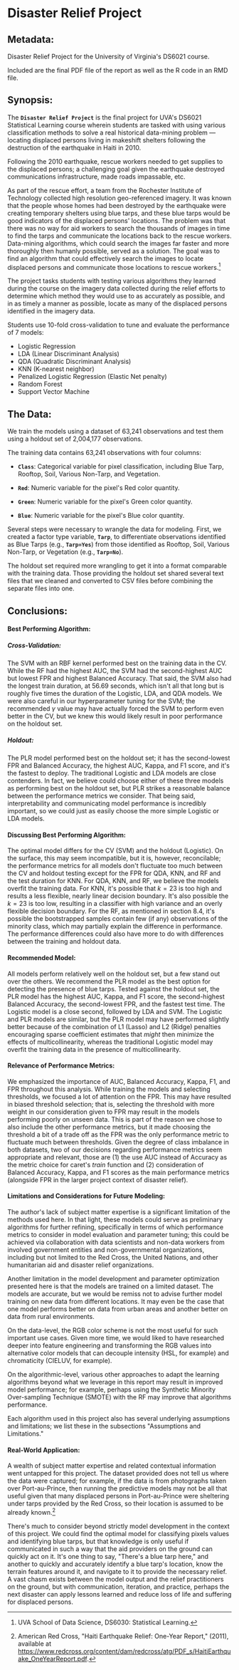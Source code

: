 # Disaster Relief Project

## Metadata:
Disaster Relief Project for the University of Virginia's DS6021 course.

Included are the final PDF file of the report as well as the R code in an RMD file.

## Synopsis:
The **``Disaster Relief Project``** is the final project for UVA's DS6021 Statistical Learning course wherein students are tasked with using various classification methods to solve a real historical data-mining problem — locating displaced persons living in makeshift shelters following the destruction of the earthquake in Haiti in 2010.

Following the 2010 earthquake, rescue workers needed to get supplies to the displaced persons; a challenging goal given the earthquake destroyed communications infrastructure, made roads impassable, etc.

As part of the rescue effort, a team from the Rochester Institute of Technology collected high resolution geo-referenced imagery. It was known that the people whose homes had been destroyed by the earthquake were creating temporary shelters using blue tarps, and these blue tarps would be good indicators of the displaced persons' locations. The problem was that there was no way for aid workers to search the thousands of images in time to find the tarps and communicate the locations back to the rescue workers. Data-mining algorithms, which could search the images far faster and more thoroughly then humanly possible, served as a solution. The goal was to find an algorithm that could effectively search the images to locate displaced persons and communicate those locations to rescue workers.[^1]

[^1]: UVA School of Data Science, DS6030: Statistical Learning.

The project tasks students with testing various algorithms they learned during the course on the imagery data collected during the relief efforts to determine which method they would use to as accurately as possible, and in as timely a manner as possible, locate as many of the displaced persons identified in the imagery data.

Students use 10-fold cross-validation to tune and evaluate the performance of 7 models:

* Logistic Regression
* LDA (Linear Discriminant Analysis)
* QDA (Quadratic Discriminant Analysis)
* KNN (K-nearest neighbor)
* Penalized Logistic Regression (Elastic Net penalty)
* Random Forest
* Support Vector Machine

## The Data:
We train the models using a dataset of 63,241 observations and test them using a holdout set of 2,004,177 observations.

The training data contains 63,241 observations with four columns:

-   **`Class`**: Categorical variable for pixel classification, including Blue Tarp, Rooftop, Soil, Various Non-Tarp, and Vegetation.

-   **`Red`**: Numeric variable for the pixel's Red color quantity.

-   **`Green`**: Numeric variable for the pixel's Green color quantity.

-   **`Blue`**: Numeric variable for the pixel's Blue color quantity.

Several steps were necessary to wrangle the data for modeling. First, we created a factor type variable, **`Tarp`**, to differentiate observations identified as Blue Tarps (e.g., **`Tarp=Yes`**) from those identified as Rooftop, Soil, Various Non-Tarp, or Vegetation (e.g., **`Tarp=No`**).

The holdout set required more wrangling to get it into a format comparable with the training data. Those providing the holdout set shared several text files that we cleaned and converted to CSV files before combining the separate files into one.

## Conclusions:
#### Best Performing Algorithm:

##### Cross-Validation:

The SVM with an RBF kernel performed best on the training data in the CV. While the RF had the highest AUC, the SVM had the second-highest AUC but lowest FPR and highest Balanced Accuracy. That said, the SVM also had the longest train duration, at 56.69 seconds, which isn't all that long but is roughly five times the duration of the Logistic, LDA, and QDA models. We were also careful in our hyperparameter tuning for the SVM; the recommended $\gamma$ value may have actually forced the SVM to perform even better in the CV, but we knew this would likely result in poor performance on the holdout set.

##### Holdout:

The PLR model performed best on the holdout set; it has the second-lowest FPR and Balanced Accuracy, the highest AUC, Kappa, and F1 score, and it's the fastest to deploy. The traditional Logistic and LDA models are close contenders. In fact, we believe could choose either of these three models as performing best on the holdout set, but PLR strikes a reasonable balance between the performance metrics we consider. That being said, interpretability and communicating model performance is incredibly important, so we could just as easily choose the more simple Logistic or LDA models. 

#### Discussing Best Performing Algorithm:

The optimal model differs for the CV (SVM) and the holdout (Logistic). On the surface, this may seem incompatible, but it is, however, reconcilable; the performance metrics for all models don't fluctuate too much between the CV and holdout testing except for the FPR for QDA, KNN, and RF and the test duration for KNN. For QDA, KNN, and RF, we believe the models overfit the training data. For KNN, it's possible that $k=23$ is too high and results a less flexible, nearly linear decision boundary. It's also possible the $k=23$ is too low, resulting in a classifier with high variance and an overly flexible decision boundary. For the RF, as mentioned in section 8.4, it's possible the bootstrapped samples contain few (if any) observations of the minority class, which may partially explain the difference in performance. The performance differences could also have more to do with differences between the training and holdout data.

#### Recommended Model:

All models perform relatively well on the holdout set, but a few stand out over the others. We recommend the PLR model as the best option for detecting the presence of blue tarps. Tested against the holdout set, the PLR model has the highest AUC, Kappa, and F1 score, the second-highest Balanced Accuracy, the second-lowest FPR, and the fastest test time. The Logistic model is a close second, followed by LDA and SVM. The Logistic and PLR models are similar, but the PLR model may have performed slightly better because of the combination of L1 (Lasso) and L2 (Ridge) penalties encouraging sparse coefficient estimates that *might* then minimize the effects of multicollinearity, whereas the traditional Logistic model may overfit the training data in the presence of multicollinearity.

#### Relevance of Performance Metrics:

We emphasized the importance of AUC, Balanced Accuracy, Kappa, F1, and FPR throughout this analysis. While training the models and selecting thresholds, we focused a lot of attention on the FPR. This may have resulted in biased threshold selection; that is, selecting the threshold with more weight in our consideration given to FPR may result in the models performing poorly on unseen data. This is part of the reason we chose to also include the other performance metrics, but it made choosing the threshold a bit of a trade off as the FPR was the only performance metric to fluctuate much between thresholds. Given the degree of class imbalance in both datasets, two of our decisions regarding performance metrics seem appropriate and relevant, those are (1) the use AUC instead of Accuracy as the metric choice for caret's *train* function and (2) consideration of Balanced Accuracy, Kappa, and F1 scores as the main performance metrics (alongside FPR in the larger project context of disaster relief).

#### Limitations and Considerations for Future Modeling:

The author's lack of subject matter expertise is a significant limitation of the methods used here. In that light, these models could serve as preliminary algorithms for further refining, specifically in terms of which performance metrics to consider in model evaluation and parameter tuning; this could be achieved via collaboration with data scientists and non-data workers from involved government entities and non-governmental organizations, including but not limited to the Red Cross, the United Nations, and other humanitarian aid and disaster relief organizations.

Another limitation in the model development and parameter optimization presented here is that the models are trained on a limited dataset. The models are accurate, but we would be remiss not to advise further model training on new data from different locations. It may even be the case that one model performs better on data from urban areas and another better on data from rural environments.

On the data-level, the RGB color scheme is not the most useful for such important use cases. Given more time, we would liked to have researched deeper into feature engineering and transforming the RGB values into alternative color models that can decouple intensity (HSL, for example) and chromaticity (CIELUV, for example).

On the algorithmic-level, various other approaches to adapt the learning algorithms beyond what we leverage in this report may result in improved model performance; for example, perhaps using the Synthetic Minority Over-sampling Technique (SMOTE) with the RF may improve that algorithms performance.

Each algorithm used in this project also has several underlying assumptions and limitations; we list these in the subsections "Assumptions and Limitations."

#### Real-World Application:

A wealth of subject matter expertise and related contextual information went untapped for this project. The dataset provided does not tell us where the data were captured; for example, if the data is from photographs taken over Port-au-Prince, then running the predictive models may not be all that useful given that many displaced persons in Port-au-Prince were sheltering under tarps provided by the Red Cross, so their location is assumed to be already known.[^2]

[^2]: American Red Cross, "Haiti Earthquake Relief: One-Year Report," (2011), available at <https://www.redcross.org/content/dam/redcross/atg/PDF_s/HaitiEarthquake_OneYearReport.pdf>.

There's much to consider beyond strictly model development in the context of this project. We could find the optimal model for classifying pixels values and identifying blue tarps, but that knowledge is only useful if communicated in such a way that the aid providers on the ground can quickly act on it. It's one thing to say, "There's a blue tarp here," and another to quickly and accurately identify a blue tarp's location, know the terrain features around it, and navigate to it to provide the necessary relief. A vast chasm exists between the model output and the relief practitioners on the ground, but with communication, iteration, and practice, perhaps the next disaster can apply lessons learned and reduce loss of life and suffering for displaced persons.
